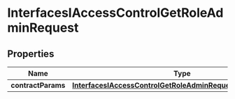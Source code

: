 

# InterfacesIAccessControlGetRoleAdminRequest


## Properties

| Name | Type | Description | Notes |
|------------ | ------------- | ------------- | -------------|
|**contractParams** | [**InterfacesIAccessControlGetRoleAdminRequestContractParams**](InterfacesIAccessControlGetRoleAdminRequestContractParams.md) |  |  |



